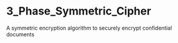 # 3_Phase_Symmetric_Cipher
A symmetric encryption algorithm to securely encrypt confidential documents
